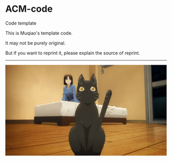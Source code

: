 # ACM-code
Code template


This is Muqiao's template code.

It may not be purely original.

But if you want to reprint it, please explain the source of reprint.

----------------------------------------------------------------------------------------------------------------------

![Image Text](https://github.com/Mumuqiao/ACM-code/blob/master/TEST/2020-02-19%20(1).png)

 
